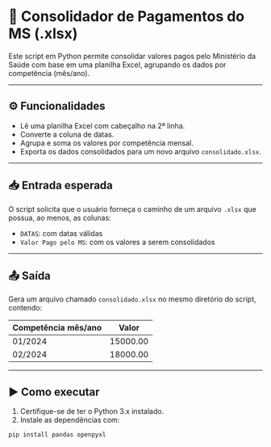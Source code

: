 # 🧾 Consolidador de Pagamentos do MS (.xlsx)

Este script em Python permite consolidar valores pagos pelo Ministério da Saúde com base em uma planilha Excel, agrupando os dados por competência (mês/ano).

---

## ⚙️ Funcionalidades

- Lê uma planilha Excel com cabeçalho na 2ª linha.
- Converte a coluna de datas.
- Agrupa e soma os valores por competência mensal.
- Exporta os dados consolidados para um novo arquivo `consolidado.xlsx`.

---

## 📥 Entrada esperada

O script solicita que o usuário forneça o caminho de um arquivo `.xlsx` que possua, ao menos, as colunas:

- `DATAS`: com datas válidas
- `Valor Pago pelo MS`: com os valores a serem consolidados

---

## 📤 Saída

Gera um arquivo chamado `consolidado.xlsx` no mesmo diretório do script, contendo:

| Competência mês/ano | Valor         |
|---------------------|---------------|
| 01/2024             | 15000.00      |
| 02/2024             | 18000.00      |

---

## ▶️ Como executar

1. Certifique-se de ter o Python 3.x instalado.
2. Instale as dependências com:

```bash
pip install pandas openpyxl

